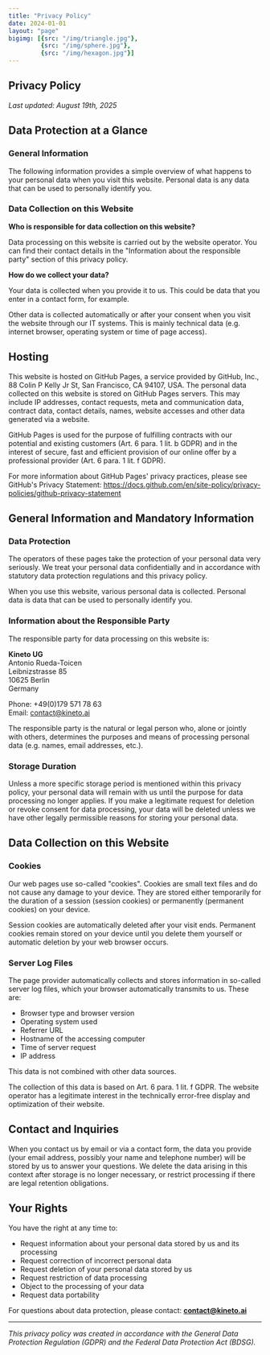 ```yaml
---
title: "Privacy Policy"
date: 2024-01-01
layout: "page"
bigimg: [{src: "/img/triangle.jpg"}, 
         {src: "/img/sphere.jpg"}, 
         {src: "/img/hexagon.jpg"}]
---
```


## Privacy Policy

*Last updated: August 19th, 2025*

## Data Protection at a Glance

### General Information
The following information provides a simple overview of what happens to your personal data when you visit this website. Personal data is any data that can be used to personally identify you.

### Data Collection on this Website
**Who is responsible for data collection on this website?**

Data processing on this website is carried out by the website operator. You can find their contact details in the "Information about the responsible party" section of this privacy policy.

**How do we collect your data?**

Your data is collected when you provide it to us. This could be data that you enter in a contact form, for example.

Other data is collected automatically or after your consent when you visit the website through our IT systems. This is mainly technical data (e.g. internet browser, operating system or time of page access).

## Hosting

This website is hosted on GitHub Pages, a service provided by GitHub, Inc., 88 Colin P Kelly Jr St, San Francisco, CA 94107, USA. The personal data collected on this website is stored on GitHub Pages servers. This may include IP addresses, contact requests, meta and communication data, contract data, contact details, names, website accesses and other data generated via a website.

GitHub Pages is used for the purpose of fulfilling contracts with our potential and existing customers (Art. 6 para. 1 lit. b GDPR) and in the interest of secure, fast and efficient provision of our online offer by a professional provider (Art. 6 para. 1 lit. f GDPR).

For more information about GitHub Pages' privacy practices, please see GitHub's Privacy Statement: https://docs.github.com/en/site-policy/privacy-policies/github-privacy-statement

## General Information and Mandatory Information

### Data Protection
The operators of these pages take the protection of your personal data very seriously. We treat your personal data confidentially and in accordance with statutory data protection regulations and this privacy policy.

When you use this website, various personal data is collected. Personal data is data that can be used to personally identify you.

### Information about the Responsible Party
The responsible party for data processing on this website is:

**Kineto UG**  
Antonio Rueda-Toicen  
Leibnizstrasse 85  
10625 Berlin  
Germany

Phone: +49(0)179 571 78 63  
Email: contact@kineto.ai

The responsible party is the natural or legal person who, alone or jointly with others, determines the purposes and means of processing personal data (e.g. names, email addresses, etc.).

### Storage Duration
Unless a more specific storage period is mentioned within this privacy policy, your personal data will remain with us until the purpose for data processing no longer applies. If you make a legitimate request for deletion or revoke consent for data processing, your data will be deleted unless we have other legally permissible reasons for storing your personal data.

## Data Collection on this Website

### Cookies
Our web pages use so-called "cookies". Cookies are small text files and do not cause any damage to your device. They are stored either temporarily for the duration of a session (session cookies) or permanently (permanent cookies) on your device.

Session cookies are automatically deleted after your visit ends. Permanent cookies remain stored on your device until you delete them yourself or automatic deletion by your web browser occurs.

### Server Log Files
The page provider automatically collects and stores information in so-called server log files, which your browser automatically transmits to us. These are:

- Browser type and browser version
- Operating system used
- Referrer URL
- Hostname of the accessing computer
- Time of server request
- IP address

This data is not combined with other data sources.

The collection of this data is based on Art. 6 para. 1 lit. f GDPR. The website operator has a legitimate interest in the technically error-free display and optimization of their website.

## Contact and Inquiries

When you contact us by email or via a contact form, the data you provide (your email address, possibly your name and telephone number) will be stored by us to answer your questions. We delete the data arising in this context after storage is no longer necessary, or restrict processing if there are legal retention obligations.

## Your Rights

You have the right at any time to:
- Request information about your personal data stored by us and its processing
- Request correction of incorrect personal data
- Request deletion of your personal data stored by us
- Request restriction of data processing
- Object to the processing of your data
- Request data portability

For questions about data protection, please contact: **contact@kineto.ai**

---

*This privacy policy was created in accordance with the General Data Protection Regulation (GDPR) and the Federal Data Protection Act (BDSG).*